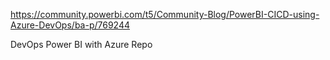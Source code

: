 https://community.powerbi.com/t5/Community-Blog/PowerBI-CICD-using-Azure-DevOps/ba-p/769244

DevOps Power BI with Azure Repo